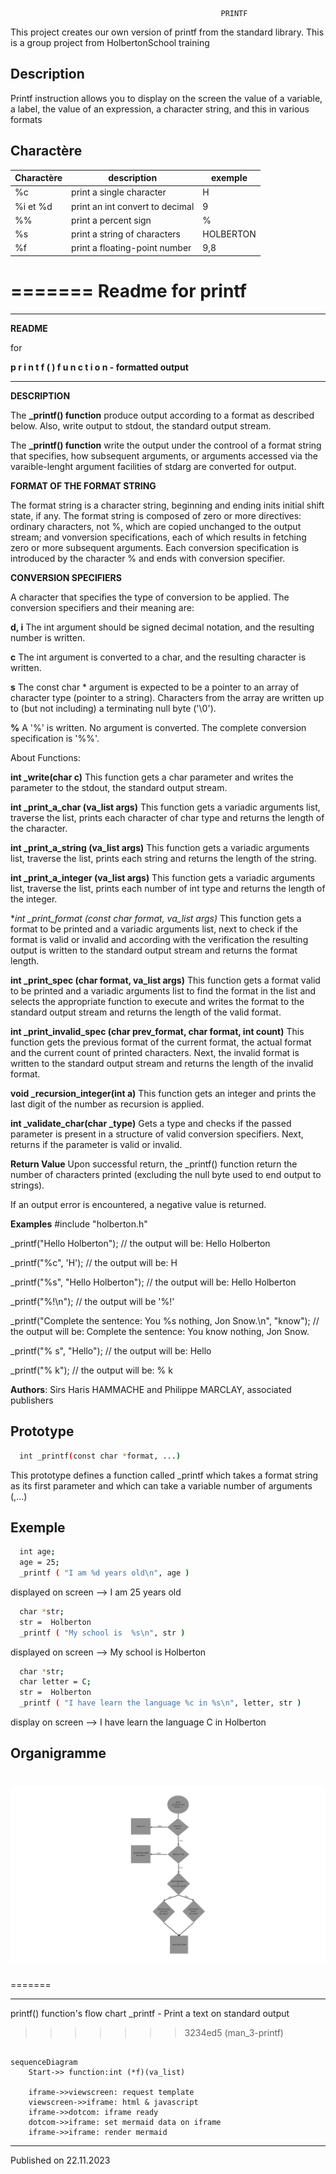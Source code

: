 
                                                   PRINTF

This project creates our own version of printf from the standard library. This is a group project from HolbertonSchool training


## Description
Printf instruction allows you to display on the screen the value of a variable, a label, the value of an expression, a character string, and this in various formats





## Charactère

| Charactère | description |  exemple
| --------| -----------|------
|%c|print a single character | H
|%i et %d | print an int convert to decimal | 9
|%%|print a percent sign| %
|%s|print a string of characters| HOLBERTON
|%f|print a floating-point number| 9,8
=======
Readme for printf
=======
____________________________________________________________________________
**README**

for

**p r i n t f  ( )  f u n c t i o n  -  formatted output**
____________________________________________________________________________


**DESCRIPTION**

The **_printf() function** produce output according to a format as described below. Also, write output to stdout, the standard output stream.

The **_printf() function** write the output under the controol of a format string that specifies, how subsequent arguments, or arguments accessed via the varaible-lenght argument facilities of stdarg are converted for output.

**FORMAT OF THE FORMAT STRING**

The format string is a character string, beginning and ending inits initial shift state, if any. The format string is composed of zero or more directives: ordinary characters, not %, which are copied unchanged to the output stream; and vonversion specifications, each of which results in fetching zero or more subsequent arguments. Each conversion specification is introduced by the character % and ends with conversion specifier.

**CONVERSION SPECIFIERS**

A character that specifies the type of conversion to be applied. The conversion specifiers and their meaning are:

**d, i**
The int argument should be signed decimal notation, and the resulting number is written.

**c**
The int argument is converted to a char, and the resulting character is written.

**s**
The const char * argument is expected to be a pointer to an array of character type (pointer to a string). Characters from the array are written up to (but not including) a terminating null byte ('\0').

**%**
A '%' is written. No argument is converted. The complete conversion specification is '%%'.

About Functions:

**int _write(char c)**
This function gets a char parameter and writes the parameter to the stdout, the standard output stream.

**int _print_a_char (va_list args)**
This function gets a variadic arguments list, traverse the list, prints each character of char type and returns the length of the character.

**int _print_a_string (va_list args)**
This function gets a variadic arguments list, traverse the list, prints each string and returns the length of the string.

**int _print_a_integer (va_list args)**
This function gets a variadic arguments list, traverse the list, prints each number of int type and returns the length of the integer.

**int _print_format (const char *format, va_list args)**
This function gets a format to be printed and a variadic arguments list, next to check if the format is valid or invalid and according with the verification the resulting output is written to the standard output stream and returns the format length.

**int _print_spec (char format, va_list args)**
This function gets a format valid to be printed and a variadic arguments list to find the format in the list and selects the appropriate function to execute and writes the format to the standard output stream and returns the length of the valid format.

**int _print_invalid_spec (char prev_format, char format, int count)**
This function gets the previous format of the current format, the actual format and the current count of printed characters. Next, the invalid format is written to the standard output stream and returns the length of the invalid format.

**void _recursion_integer(int a)**
This function gets an integer and prints the last digit of the number as recursion is applied.

**int _validate_char(char _type)**
Gets a type and checks if the passed parameter is present in a structure of valid conversion specifiers. Next, returns if the parameter is valid or invalid.

**Return Value**
Upon successful return, the _printf() function return the number of characters printed (excluding the null byte used to end output to strings).

If an output error is encountered, a negative value is returned.

**Examples**
#include "holberton.h"

_printf("Hello Holberton"); // the output will be: Hello Holberton

_printf("%c", 'H'); // the output will be: H

_printf("%s", "Hello Holberton"); // the output will be: Hello Holberton

_printf("%!\n"); // the output will be '%!'

_printf("Complete the sentence: You %s nothing, Jon Snow.\n", "know"); // the output will be: Complete the sentence: You know nothing, Jon Snow.

_printf("% s", "Hello"); // the output will be: Hello

_printf("% k"); // the output will be: % k

**Authors**: Sirs Haris HAMMACHE and Philippe MARCLAY, associated publishers



## Prototype

```bash
  int _printf(const char *format, ...)
```
This prototype defines a function called _printf which takes a format string as its first parameter and which can take a variable number of arguments (,...)

## Exemple
```bash
  int age;
  age = 25;
  _printf ( "I am %d years old\n", age )
```

displayed on screen --> I am 25 years old

```bash
  char *str;
  str =  Holberton
  _printf ( "My school is  %s\n", str )
```

displayed on screen -->  My school is Holberton

```bash
  char *str;
  char letter = C;
  str =  Holberton
  _printf ( "I have learn the language %c in %s\n", letter, str )
```

display on screen --> I have learn the language C in Holberton

## Organigramme
![Alt text](<START (2).png>)
=======
=======

---------------------------------------------------------------------------------
printf() function's flow chart
_printf - Print a text on standard output


>>>>>>> 3234ed5 (man_3-printf)
```mermaid

sequenceDiagram
    Start->> function:int (*f)(va_list)

    iframe->>viewscreen: request template
    viewscreen->>iframe: html & javascript
    iframe->>dotcom: iframe ready
    dotcom->>iframe: set mermaid data on iframe
    iframe->>iframe: render mermaid
```
---------------------------------------------------------------------------------------
Published on 22.11.2023